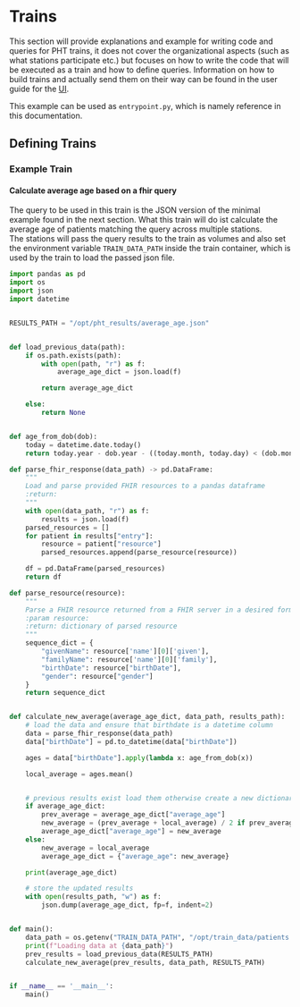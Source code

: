 # Trains
This section will provide explanations and example for writing code and queries for PHT trains, it does not
cover the organizational aspects (such as what stations participate etc.) but focuses on how to write the code that
will be executed as a train and how to define queries.
Information on how to build trains and actually send them on their way can be found in the user guide for the
[UI](central/user_interface.md).

This example can be used as `entrypoint.py`, which is namely reference in this documentation.

## Defining Trains

### Example Train

#### Calculate average age based on a fhir query
The query to be used in this train is the JSON version of the minimal example found in the next section.
What this train will do ist calculate the average age of patients matching the query across multiple stations.  
The stations will pass the query results to the train as volumes and also set the environment variable `TRAIN_DATA_PATH`
inside the train container, which is used by the train to load the passed json file.

```python
import pandas as pd
import os
import json
import datetime


RESULTS_PATH = "/opt/pht_results/average_age.json"


def load_previous_data(path):
    if os.path.exists(path):
        with open(path, "r") as f:
            average_age_dict = json.load(f)

        return average_age_dict

    else:
        return None


def age_from_dob(dob):
    today = datetime.date.today()
    return today.year - dob.year - ((today.month, today.day) < (dob.month, dob.day))

def parse_fhir_response(data_path) -> pd.DataFrame:
    """
    Load and parse provided FHIR resources to a pandas dataframe
    :return:
    """
    with open(data_path, "r") as f:
        results = json.load(f)
    parsed_resources = []
    for patient in results["entry"]:
        resource = patient["resource"]
        parsed_resources.append(parse_resource(resource))

    df = pd.DataFrame(parsed_resources)
    return df

def parse_resource(resource):
    """
    Parse a FHIR resource returned from a FHIR server in a desired format
    :param resource:
    :return: dictionary of parsed resource
    """
    sequence_dict = {
        "givenName": resource['name'][0]['given'],
        "familyName": resource['name'][0]['family'],
        "birthDate": resource["birthDate"],
        "gender": resource["gender"]
    }
    return sequence_dict


def calculate_new_average(average_age_dict, data_path, results_path):
    # load the data and ensure that birthdate is a datetime column
    data = parse_fhir_response(data_path)
    data["birthDate"] = pd.to_datetime(data["birthDate"])

    ages = data["birthDate"].apply(lambda x: age_from_dob(x))

    local_average = ages.mean()


    # previous results exist load them otherwise create a new dictionary containing the results
    if average_age_dict:
        prev_average = average_age_dict["average_age"]
        new_average = (prev_average + local_average) / 2 if prev_average else local_average
        average_age_dict["average_age"] = new_average
    else:
        new_average = local_average
        average_age_dict = {"average_age": new_average}

    print(average_age_dict)

    # store the updated results
    with open(results_path, "w") as f:
        json.dump(average_age_dict, fp=f, indent=2)


def main():
    data_path = os.getenv("TRAIN_DATA_PATH", "/opt/train_data/patients.json")
    print(f"Loading data at {data_path}")
    prev_results = load_previous_data(RESULTS_PATH)
    calculate_new_average(prev_results, data_path, RESULTS_PATH)


if __name__ == '__main__':
    main()


```






